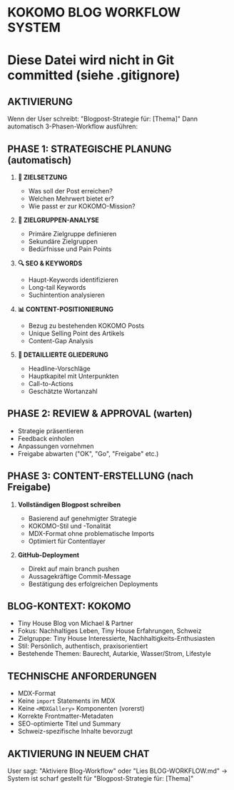 # KOKOMO BLOG WORKFLOW SYSTEM

# Diese Datei wird nicht in Git committed (siehe .gitignore)

## AKTIVIERUNG

Wenn der User schreibt: "Blogpost-Strategie für: [Thema]"
Dann automatisch 3-Phasen-Workflow ausführen:

## PHASE 1: STRATEGISCHE PLANUNG (automatisch)

1. **🎯 ZIELSETZUNG**

   - Was soll der Post erreichen?
   - Welchen Mehrwert bietet er?
   - Wie passt er zur KOKOMO-Mission?

2. **👥 ZIELGRUPPEN-ANALYSE**

   - Primäre Zielgruppe definieren
   - Sekundäre Zielgruppen
   - Bedürfnisse und Pain Points

3. **🔍 SEO & KEYWORDS**

   - Haupt-Keywords identifizieren
   - Long-tail Keywords
   - Suchintention analysieren

4. **📊 CONTENT-POSITIONIERUNG**

   - Bezug zu bestehenden KOKOMO Posts
   - Unique Selling Point des Artikels
   - Content-Gap Analysis

5. **📝 DETAILLIERTE GLIEDERUNG**
   - Headline-Vorschläge
   - Hauptkapitel mit Unterpunkten
   - Call-to-Actions
   - Geschätzte Wortanzahl

## PHASE 2: REVIEW & APPROVAL (warten)

- Strategie präsentieren
- Feedback einholen
- Anpassungen vornehmen
- Freigabe abwarten ("OK", "Go", "Freigabe" etc.)

## PHASE 3: CONTENT-ERSTELLUNG (nach Freigabe)

1. **Vollständigen Blogpost schreiben**

   - Basierend auf genehmigter Strategie
   - KOKOMO-Stil und -Tonalität
   - MDX-Format ohne problematische Imports
   - Optimiert für Contentlayer

2. **GitHub-Deployment**
   - Direkt auf main branch pushen
   - Aussagekräftige Commit-Message
   - Bestätigung des erfolgreichen Deployments

## BLOG-KONTEXT: KOKOMO

- Tiny House Blog von Michael & Partner
- Fokus: Nachhaltiges Leben, Tiny House Erfahrungen, Schweiz
- Zielgruppe: Tiny House Interessierte, Nachhaltigkeits-Enthusiasten
- Stil: Persönlich, authentisch, praxisorientiert
- Bestehende Themen: Baurecht, Autarkie, Wasser/Strom, Lifestyle

## TECHNISCHE ANFORDERUNGEN

- MDX-Format
- Keine `import` Statements im MDX
- Keine `<MDXGallery>` Komponenten (vorerst)
- Korrekte Frontmatter-Metadaten
- SEO-optimierte Titel und Summary
- Schweiz-spezifische Inhalte bevorzugt

## AKTIVIERUNG IN NEUEM CHAT

User sagt: "Aktiviere Blog-Workflow" oder "Lies BLOG-WORKFLOW.md"
→ System ist scharf gestellt für "Blogpost-Strategie für: [Thema]"
